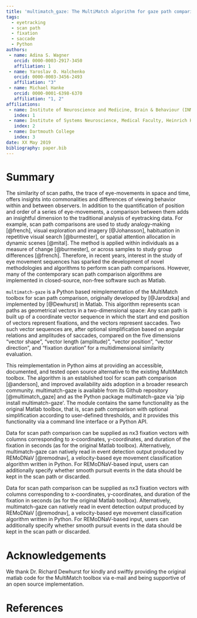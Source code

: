 ```yaml
---
title: 'multimatch_gaze: The MultiMatch algorithm for gaze path comparison in Python'
tags:
  - eyetracking
  - scan path
  - fixation
  - saccade
  - Python
authors:
 - name: Adina S. Wagner
   orcid: 0000-0003-2917-3450
   affiliation: 1
 - name: Yaroslav O. Halchenko
   orcid: 0000-0003-3456-2493
   affiliation: "3"
 - name: Michael Hanke
   orcid: 0000-0001-6398-6370
   affiliation: "1, 2"
affiliations:
 - name: Institute of Neuroscience and Medicine, Brain & Behaviour (INM-7), Research Centre Jülich, Jülich, Germany
   index: 1
 - name: Institute of Systems Neuroscience, Medical Faculty, Heinrich Heine University Düsseldorf, Düsseldorf, Germany
   index: 2
 - name: Dartmouth College
   index: 3
date: XX May 2019
bibliography: paper.bib
---
```


# Summary

The similarity of scan paths, the trace of eye-movements
in space and time, offers insights into commonalities
and differences of viewing behavior within and between
observers. In addition to the quantification of position
and order of a series of eye-movements, a comparison
between them adds an insightful dimension to the traditional
analysis of eyetracking data. For example, scan path
comparisons are used to study analogy-making [@french],
visual exploration and imagery [@Johansson], habituation
in repetitive visual search [@burmester], or spatial
attention allocation in dynamic scenes [@mital]. The method
is applied within individuals as a measure of change [@burmester],
or across samples to study group differences [@french].
Therefore, in recent years, interest
in the study of eye movement sequences has sparked the development
of novel methodologies and algorithms to perform scan path
comparisons. However, many of the contemporary scan path
comparison algorithms are implemented in closed-source,
non-free software such as Matlab.

``multimatch-gaze`` is a Python based
reimplementation of the MultiMatch toolbox for scan path
comparison, originally developed by [@Jarodzka] and
implemented by [@Dewhurst] in Matlab.
This algorithm represents scan paths as geometrical
vectors in a two-dimensional space: Any scan path is built
up of a coordinate vector sequence in which the start and end position
of vectors represent fixations, and the vectors represent
saccades. Two such vector sequences
are, after optional simplification based on angular relations
and amplitudes of saccades,
compared on the five dimensions “vector shape”, “vector
length (amplitude)”, “vector position”, “vector direction”,
and “fixation duration” for a multidimensional similarity
evaluation.

This reimplementation in Python aims at providing an
accessible, documented, and tested open
source alternative to the existing MultiMatch toolbox. The algorithm
is an established tool for scan path comparison [@anderson],
and improved availability aids adoption
in a broader research community. multimatch-gaze
is available from its Github repository [@multimatch_gaze]
and as the Python package multimatch-gaze via 'pip install multimatch-gaze'.
The module contains the same functionality as the original
Matlab toolbox, that is, scan path comparison with optional
simplification according to user-defined thresholds, and it
provides this functionality via a command line interface or
a Python API.

Data for scan path comparison can be supplied as nx3
fixation vectors with columns corresponding to x-coordinates,
y-coordinates, and duration of the fixation in seconds (as for
the original Matlab toolbox).
Alternatively, multimatch-gaze can natively read in event detection
output produced by REMoDNaV [@remodnav], a velocity-based eye movement
classification algorithm written in Python.
For REMoDNaV-based input,
users can additionally specify whether smooth pursuit events
in the data should be kept in the scan path or
discarded.

Data for scan path comparison can be supplied as nx3
fixation vectors with columns corresponding to x-coordinates,
y-coordinates, and duration of the fixation in seconds (as for
the original Matlab toolbox).
Alternatively, multimatch-gaze can natively read in event detection
output produced by REMoDNaV [@remodnav], a velocity-based eye movement
classification algorithm written in Python.
For REMoDNaV-based input,
users can additionally specify whether smooth pursuit events
in the data should be kept in the scan path or
discarded.

# Acknowledgements

We thank Dr. Richard Dewhurst for kindly and swiftly providing
the original matlab code for the MultiMatch toolbox via e-mail
and being supportive of an open source implementation.

# References

